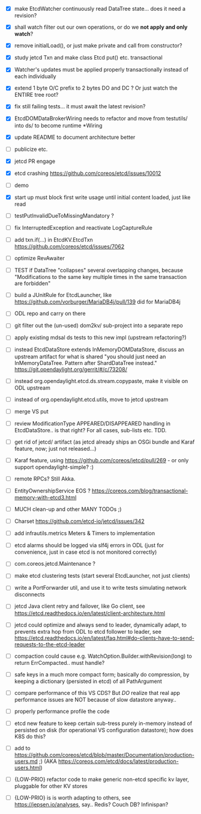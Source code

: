 
- [X] make EtcdWatcher continuously read DataTree state... does it need a revision?
- [X] shall watch filter out our own operations, or do we **not apply and only watch**?
- [X] remove initialLoad(), or just make private and call from constructor?

- [X] study jetcd Txn and make class Etcd put() etc. transactional
- [X] Watcher's updates must be applied properly transactionally instead of each individually
- [X] extend 1 byte O/C prefix to 2 bytes DO and DC ?  Or just watch the ENTIRE tree root?
- [X] fix still failing tests... it must await the latest revision?

- [X] EtcdDOMDataBrokerWiring needs to refactor and move from testutils/ into ds/ to become runtime *Wiring
- [X] update README to document architecture better
- [ ] publicize etc.
- [X] jetcd PR engage
- [X] etcd crashing https://github.com/coreos/etcd/issues/10012
- [ ] demo

- [X] start up must block first write usage until initial content loaded, just like read
- [ ] testPutInvalidDueToMissingMandatory ?
- [ ] fix InterruptedException and reactivate LogCaptureRule
- [ ] add txn.if(...) in EtcdKV.EtcdTxn https://github.com/coreos/etcd/issues/7062
- [ ] optimize RevAwaiter
- [ ] TEST if DataTree "collapses" several overlapping changes, because "Modifications to the same key multiple times in the same transaction are forbidden"
- [ ] build a JUnitRule for EtcdLauncher, like https://github.com/vorburger/MariaDB4j/pull/139 did for MariaDB4j

- [ ] ODL repo and carry on there
- [ ] git filter out the (un-used) dom2kv/ sub-project into a separate repo
- [ ] apply existing mdsal ds tests to this new impl (upstream refactoring?)
- [ ] instead EtcdDataStore extends InMemoryDOMDataStore, discuss an upstream artifact for what is shared
      "you should just need an InMemoryDataTree. Pattern after ShardDataTree instead."
      https://git.opendaylight.org/gerrit/#/c/73208/
- [ ] instead org.opendaylight.etcd.ds.stream.copypaste, make it visible on ODL upstream
- [ ] instead of org.opendaylight.etcd.utils, move to jetcd upstream

- [ ] merge VS put
- [ ] review ModificationType APPEARED/DISAPPEARED handling in EtcdDataStore.. is that right? For all cases, sub-lists etc. TDD.

- [ ] get rid of jetcd/ artifact (as jetcd already ships an OSGi bundle and Karaf feature, now; just not released...)
- [ ] Karaf feature, using https://github.com/coreos/jetcd/pull/269 - or only support opendaylight-simple? :)

- [ ] remote RPCs?  Still Akka.
- [ ] EntityOwnershipService EOS ?  https://coreos.com/blog/transactional-memory-with-etcd3.html

- [ ] MUCH clean-up and other MANY TODOs ;)
- [ ] Charset https://github.com/etcd-io/jetcd/issues/342

- [ ] add infrautils.metrics Meters & Timers to implementation
- [ ] etcd alarms should be logged via slf4j errors in ODL (just for convenience, just in case etcd is not monitored correctly)
- [ ] com.coreos.jetcd.Maintenance ?

- [ ] make etcd clustering tests (start several EtcdLauncher, not just clients)
- [ ] write a PortForwarder util, and use it to write tests simulating network disconnects

- [ ] jetcd Java client retry and failover, like Go client, see https://etcd.readthedocs.io/en/latest/client-architecture.html

- [ ] jetcd could optimize and always send to leader, dynamically adapt, to prevents extra hop from ODL to etcd follower to leader, see https://etcd.readthedocs.io/en/latest/faq.html#do-clients-have-to-send-requests-to-the-etcd-leader

- [ ] compaction could cause e.g. WatchOption.Builder.withRevision(long) to return ErrCompacted.. must handle?

- [ ] safe keys in a much more compact form; basically do compression, by keeping a dictionary (persisted in etcd) of all PathArgument

- [ ] compare performance of this VS CDS? But *DO* realize that real app performance issues are NOT because of slow datastore anyway..

- [ ] properly performance profile the code

- [ ] etcd new feature to keep certain sub-tress purely in-memory instead of persisted on disk (for operational VS configuration datastore); how does K8S do this?

- [ ] add to https://github.com/coreos/etcd/blob/master/Documentation/production-users.md ;) (AKA https://coreos.com/etcd/docs/latest/production-users.html)

- [ ] {LOW-PRIO} refactor code to make generic non-etcd specific kv layer, pluggable for other KV stores
- [ ] {LOW-PRIO} is is worth adapting to others, see https://jepsen.io/analyses, say.. Redis?  Couch DB?  Infinispan?
